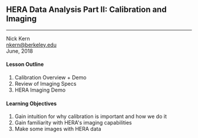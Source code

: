 ## HERA Data Analysis Part II: Calibration and Imaging
---

Nick Kern
<br>
nkern@berkeley.edu
<br>
June, 2018

#### Lesson Outline
1. Calibration Overview + Demo
2. Review of Imaging Specs
3. HERA Imaging Demo

#### Learning Objectives
1. Gain intuition for why calibration is important and how we do it
2. Gain familiarity with HERA's imaging capabilities
3. Make some images with HERA data

